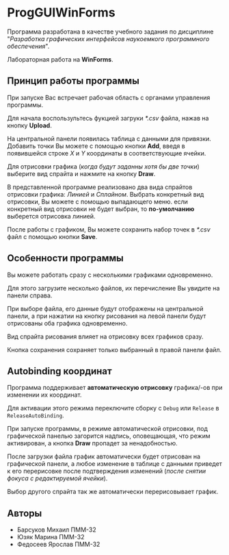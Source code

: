 
# ProgGUIWinForms

Программа разработана в качестве учебного задания по дисциплине "*Разработка графических интерфейсов наукоемкого программного обеспечения*".

Лабораторная работа на **WinForms**.

## Принцип работы программы

При запуске Вас встречает рабочая область с органами управления программы.

Для начала воспользультесь фукцией загруки *\*.csv* файла, нажав на кнопку **Upload**.

На центральной панели появилась таблица с данными для привязки. Добавить точки Вы можете с помощью кнопки **Add**, введя в появившейся строке *X* и *Y* координаты в соответствующие ячейки.

Для отрисовки графика (*когда будут заданны хотя бы две точки*) выберите вид спрайта и нажмите на кнопку **Draw**.

В представленной программе реализовано два вида спрайтов отрисовки графика: *Линией* и *Сплайном*. Выбрать конкретный вид отрисовки, Вы можете с помощью выпадающего меню. если конкретный вид отрисовки не будет выбран, то **по-умолчанию** выберется отрисовка линией.

После работы с графиком, Вы можете сохранить набор точек в *\*.csv* файл с помощью кнопки **Save**.

## Особенности программы

Вы можете работать сразу с несколькими графиками одновременно.

Для этого загрузите несколько файлов, их перечисление Вы увидите на панели справа.

При выборе файла, его данные будут отображены на центральной панели, а при нажатии на кнопку рисования на левой панели будут отрисованы оба графика одновременно.

Вид спрайта рисования влияет на отрисовку всех графиков сразу.

Кнопка сохранения сохраняет только выбранный в правой панели файл.

## Autobinding координат

Программа поддерживает **автоматическую отрисовку** графика/-ов при изменении их координат.

Для активации этого режима переключите сборку с `Debug` или `Release` в `ReleaseAutoBinding`.

При запуске программы, в режиме автоматической отрисовки, под графической панелью загорится надпись, оповещающая, что режим активирован, а кнопка **Draw** пропадет за ненадобностью.

После загрузки файла график автоматически будет отрисован на графической панели, а любое изменение в таблице с данными приведет к его перерисовке после подтверждения изменений (*после снятии фокуса с редактируемой ячейки*).

Выбор другого спрайта так же автоматически перерисовывает график.

## Авторы

- Барсуков Михаил ПММ-32
- Юзяк Марина ПММ-32
- Федосеев Ярослав ПММ-32
